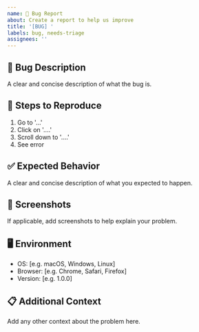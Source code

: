 ```yaml
---
name: 🐛 Bug Report
about: Create a report to help us improve
title: '[BUG] '
labels: bug, needs-triage
assignees: ''
---
```


## 🐛 Bug Description
A clear and concise description of what the bug is.

## 🔄 Steps to Reproduce
1. Go to '...'
2. Click on '....'
3. Scroll down to '....'
4. See error

## ✅ Expected Behavior
A clear and concise description of what you expected to happen.

## 📸 Screenshots
If applicable, add screenshots to help explain your problem.

## 🖥️ Environment
- OS: [e.g. macOS, Windows, Linux]
- Browser: [e.g. Chrome, Safari, Firefox]
- Version: [e.g. 1.0.0]

## 📋 Additional Context
Add any other context about the problem here.
